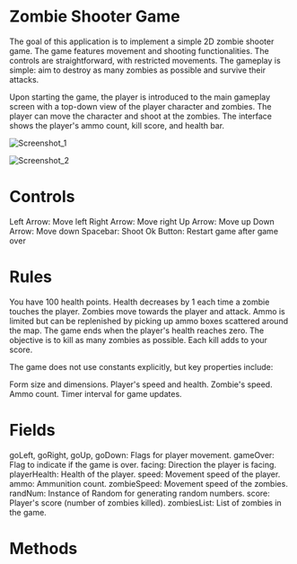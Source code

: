 # Zombie Shooter Game

The goal of this application is to implement a simple 2D zombie shooter game. The game features movement and shooting functionalities. The controls are straightforward, with restricted movements. The gameplay is simple: aim to destroy as many zombies as possible and survive their attacks.

Upon starting the game, the player is introduced to the main gameplay screen with a top-down view of the player character and zombies. The player can move the character and shoot at the zombies. The interface shows the player's ammo count, kill score, and health bar.

![Screenshot_1](https://github.com/leonsaraqini/ZombieShooter/assets/73612089/d7b5ccb5-2fc7-4688-af50-ac016c31efe8)

![Screenshot_2](https://github.com/leonsaraqini/ZombieShooter/assets/73612089/7af49f4a-013e-4d2c-ab95-9bbced362fe9)

# Controls

Left Arrow: Move left
Right Arrow: Move right
Up Arrow: Move up
Down Arrow: Move down
Spacebar: Shoot
Ok Button: Restart game after game over

# Rules
You have 100 health points. Health decreases by 1 each time a zombie touches the player.
Zombies move towards the player and attack.
Ammo is limited but can be replenished by picking up ammo boxes scattered around the map.
The game ends when the player's health reaches zero.
The objective is to kill as many zombies as possible. Each kill adds to your score.

The game does not use constants explicitly, but key properties include:

Form size and dimensions.
Player's speed and health.
Zombie's speed.
Ammo count.
Timer interval for game updates.

# Fields

goLeft, goRight, goUp, goDown: Flags for player movement.
gameOver: Flag to indicate if the game is over.
facing: Direction the player is facing.
playerHealth: Health of the player.
speed: Movement speed of the player.
ammo: Ammunition count.
zombieSpeed: Movement speed of the zombies.
randNum: Instance of Random for generating random numbers.
score: Player's score (number of zombies killed).
zombiesList: List of zombies in the game.

# Methods

